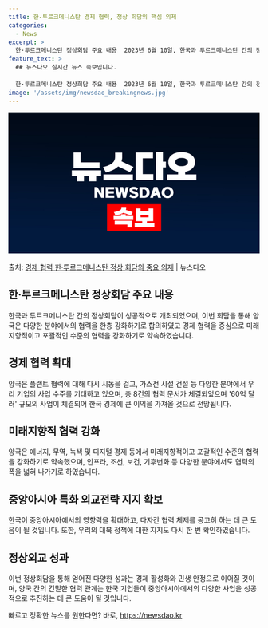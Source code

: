 ```yaml
---
title: 한-투르크메니스탄 경제 협력, 정상 회담의 핵심 의제 
categories:
  - News
excerpt: >
  한·투르크메니스탄 정상회담 주요 내용  2023년 6월 10일, 한국과 투르크메니스탄 간의 정상회담이 성공적…
feature_text: >
  ## 뉴스다오 실시간 뉴스 속보입니다.

  한·투르크메니스탄 정상회담 주요 내용  2023년 6월 10일, 한국과 투르크메니스탄 간의 정상회담이 성공적…
image: '/assets/img/newsdao_breakingnews.jpg'
---
```


![뉴스다오 속보](/assets/img/newsdao_breakingnews.jpg)

<p>출처: <a href="https://newsdao.kr/4182" rel="dofollow">경제 협력 한·투르크메니스탄 정상 회담의 중요 의제</a> | 뉴스다오</p>

<h2 data-ke-size="size26">한·투르크메니스탄 정상회담 주요 내용</h2>
한국과 투르크메니스탄 간의 정상회담이 성공적으로 개최되었으며, 이번 회담을 통해 양국은 다양한 분야에서의 협력을 한층 강화하기로 합의하였고 경제 협력을 중심으로 미래지향적이고 포괄적인 수준의 협력을 강화하기로 약속하였습니다.

<h2 data-ke-size="size24">경제 협력 확대</h2>
양국은 플랜트 협력에 대해 다시 시동을 걸고, 가스전 시설 건설 등 다양한 분야에서 우리 기업의 사업 수주를 기대하고 있으며, 총 8건의 협력 문서가 체결되었으며 '60억 달러' 규모의 사업이 체결되어 한국 경제에 큰 이익을 가져올 것으로 전망됩니다.

<h2 data-ke-size="size24">미래지향적 협력 강화</h2>
양국은 에너지, 무역, 녹색 및 디지털 경제 등에서 미래지향적이고 포괄적인 수준의 협력을 강화하기로 약속했으며, 인프라, 조선, 보건, 기후변화 등 다양한 분야에서도 협력의 폭을 넓혀 나가기로 하였습니다.

<h2 data-ke-size="size24">중앙아시아 특화 외교전략 지지 확보</h2>
한국이 중앙아시아에서의 영향력을 확대하고, 다자간 협력 체제를 공고히 하는 데 큰 도움이 될 것입니다. 또한, 우리의 대북 정책에 대한 지지도 다시 한 번 확인하였습니다.

<h2 data-ke-size="size24">정상외교 성과</h2>
이번 정상회담을 통해 얻어진 다양한 성과는 경제 활성화와 민생 안정으로 이어질 것이며, 양국 간의 긴밀한 협력 관계는 한국 기업들이 중앙아시아에서의 다양한 사업을 성공적으로 추진하는 데 큰 도움이 될 것입니다. 

빠르고 정확한 뉴스를 원한다면? 바로, <a href="https://newsdao.kr" rel="dofollow">https://newsdao.kr</a>


